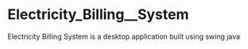 # Electricity_Billing__System
Electricity Billing System is a desktop application built using swing java

